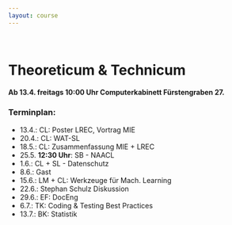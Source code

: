 ```yaml
---
layout: course
---
```


<br>

# Theoreticum & Technicum

**Ab 13.4. freitags 10:00 Uhr Computerkabinett Fürstengraben 27.**

### Terminplan:
* 13.4.: CL: Poster LREC, Vortrag MIE
* 20.4.: CL: WAT-SL
* 18.5.: CL: Zusammenfassung MIE + LREC
* 25.5. **12:30 Uhr**: SB - NAACL
* 1.6.: CL + SL - Datenschutz
* 8.6.: Gast
* 15.6.: LM + CL: Werkzeuge für Mach. Learning
* 22.6.: Stephan Schulz Diskussion
* 29.6.: EF: DocEng
* 6.7.: TK: Coding & Testing Best Practices
* 13.7.: BK: Statistik
